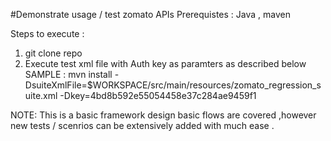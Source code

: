 #Demonstrate usage / test zomato APIs 
Prerequistes : 
Java , maven 

Steps to execute :
1) git clone repo
2) Execute test xml file with Auth key as paramters as described below SAMPLE :
mvn install -DsuiteXmlFile=$WORKSPACE/src/main/resources/zomato_regression_suite.xml -Dkey=4bd8b592e55054458e37c284ae9459f1


NOTE: 
This is a basic framework design basic flows are covered ,however  new tests / scenrios  can be extensively added with much ease . 
